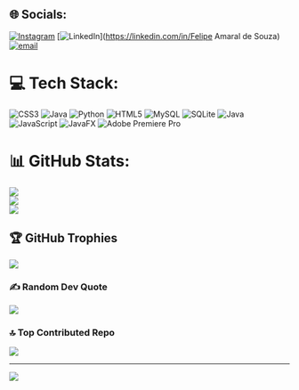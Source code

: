 ## 🌐 Socials:
[![Instagram](https://img.shields.io/badge/Instagram-%23E4405F.svg?logo=Instagram&logoColor=white)](https://instagram.com/fe.souzx) [![LinkedIn](https://img.shields.io/badge/LinkedIn-%230077B5.svg?logo=linkedin&logoColor=white)](https://linkedin.com/in/Felipe Amaral de Souza) [![email](https://img.shields.io/badge/Email-D14836?logo=gmail&logoColor=white)](mailto:feamaral.comercial@gmail.com) 

# 💻 Tech Stack:
![CSS3](https://img.shields.io/badge/css3-%231572B6.svg?style=for-the-badge&logo=css3&logoColor=white) ![Java](https://img.shields.io/badge/java-%23ED8B00.svg?style=for-the-badge&logo=openjdk&logoColor=white) ![Python](https://img.shields.io/badge/python-3670A0?style=for-the-badge&logo=python&logoColor=ffdd54) ![HTML5](https://img.shields.io/badge/html5-%23E34F26.svg?style=for-the-badge&logo=html5&logoColor=white) ![MySQL](https://img.shields.io/badge/mysql-4479A1.svg?style=for-the-badge&logo=mysql&logoColor=white) ![SQLite](https://img.shields.io/badge/sqlite-%2307405e.svg?style=for-the-badge&logo=sqlite&logoColor=white) ![Java](https://img.shields.io/badge/java-%23ED8B00.svg?style=for-the-badge&logo=openjdk&logoColor=white) ![JavaScript](https://img.shields.io/badge/javascript-%23323330.svg?style=for-the-badge&logo=javascript&logoColor=%23F7DF1E) ![JavaFX](https://img.shields.io/badge/javafx-%23FF0000.svg?style=for-the-badge&logo=javafx&logoColor=white) ![Adobe Premiere Pro](https://img.shields.io/badge/Adobe%20Premiere%20Pro-9999FF.svg?style=for-the-badge&logo=Adobe%20Premiere%20Pro&logoColor=white)
# 📊 GitHub Stats:
![](https://github-readme-stats.vercel.app/api?username=FeSouza44&theme=dark&hide_border=false&include_all_commits=true&count_private=false)<br/>
![](https://nirzak-streak-stats.vercel.app/?user=FeSouza44&theme=dark&hide_border=false)<br/>
![](https://github-readme-stats.vercel.app/api/top-langs/?username=FeSouza44&theme=dark&hide_border=false&include_all_commits=true&count_private=false&layout=compact)

## 🏆 GitHub Trophies
![](https://github-profile-trophy.vercel.app/?username=FeSouza44&theme=radical&no-frame=false&no-bg=true&margin-w=4)

### ✍️ Random Dev Quote
![](https://quotes-github-readme.vercel.app/api?type=horizontal&theme=radical)

### 🔝 Top Contributed Repo
![](https://github-contributor-stats.vercel.app/api?username=FeSouza44&limit=5&theme=dark&combine_all_yearly_contributions=true)

---
[![](https://visitcount.itsvg.in/api?id=FeSouza44&icon=0&color=0)](https://visitcount.itsvg.in)

<!-- Proudly created with GPRM ( https://gprm.itsvg.in ) -->

